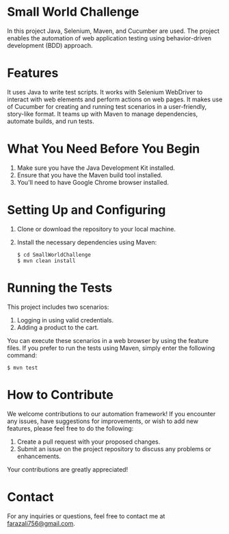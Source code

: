 # Small World Challenge

In this project Java, Selenium, Maven, and Cucumber are used. The project enables the automation of web application testing using behavior-driven development (BDD) approach.

# Features

It uses Java to write test scripts.
It works with Selenium WebDriver to interact with web elements and perform actions on web pages.
It makes use of Cucumber for creating and running test scenarios in a user-friendly, story-like format.
It teams up with Maven to manage dependencies, automate builds, and run tests.

# What You Need Before You Begin

1) Make sure you have the Java Development Kit installed.
2) Ensure that you have the Maven build tool installed.
3) You'll need to have Google Chrome browser installed.

# Setting Up and Configuring

1) Clone or download the repository to your local machine.
2) Install the necessary dependencies using Maven:

   ```
   $ cd SmallWorldChallenge
   $ mvn clean install
   ```

# Running the Tests

This project includes two scenarios:

1) Logging in using valid credentials.
2) Adding a product to the cart.

You can execute these scenarios in a web browser by using the feature files.
If you prefer to run the tests using Maven, simply enter the following command:

```
$ mvn test
```

# How to Contribute

We welcome contributions to our automation framework! If you encounter any issues, have suggestions for improvements, or wish to add new features, please feel free to do the following:

1) Create a pull request with your proposed changes.
2) Submit an issue on the project repository to discuss any problems or enhancements.

Your contributions are greatly appreciated!


# Contact

For any inquiries or questions, feel free to contact me at farazali756@gmail.com.
